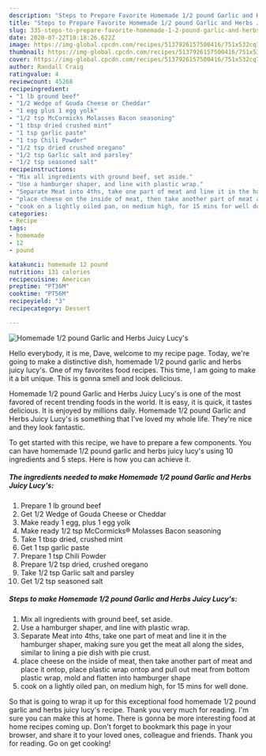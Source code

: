 ```yaml
---
description: "Steps to Prepare Favorite Homemade 1/2 pound Garlic and Herbs Juicy Lucy&amp;#39;s"
title: "Steps to Prepare Favorite Homemade 1/2 pound Garlic and Herbs Juicy Lucy&amp;#39;s"
slug: 335-steps-to-prepare-favorite-homemade-1-2-pound-garlic-and-herbs-juicy-lucy-and-39-s
date: 2020-07-22T10:18:26.622Z
image: https://img-global.cpcdn.com/recipes/5137926157500416/751x532cq70/homemade-12-pound-garlic-and-herbs-juicy-lucys-recipe-main-photo.jpg
thumbnail: https://img-global.cpcdn.com/recipes/5137926157500416/751x532cq70/homemade-12-pound-garlic-and-herbs-juicy-lucys-recipe-main-photo.jpg
cover: https://img-global.cpcdn.com/recipes/5137926157500416/751x532cq70/homemade-12-pound-garlic-and-herbs-juicy-lucys-recipe-main-photo.jpg
author: Randall Craig
ratingvalue: 4
reviewcount: 45268
recipeingredient:
- "1 lb ground beef"
- "1/2 Wedge of Gouda Cheese or Cheddar"
- "1 egg plus 1 egg yolk"
- "1/2 tsp McCormicks Molasses Bacon seasoning"
- "1 tbsp dried crushed mint"
- "1 tsp garlic paste"
- "1 tsp Chili Powder"
- "1/2 tsp dried crushed oregano"
- "1/2 tsp Garlic salt and parsley"
- "1/2 tsp seasoned salt"
recipeinstructions:
- "Mix all ingredients with ground beef, set aside."
- "Use a hamburger shaper, and line with plastic wrap."
- "Separate Meat into 4ths, take one part of meat and line it in the hamburger shaper, making sure you get the meat all along the sides, similar to lining a pie dish with pie crust."
- "place cheese on the inside of meat, then take another part of meat and place it ontop, place plastic wrap ontop and pull out meat from bottom plastic wrap, mold and flatten into hamburger shape"
- "cook on a lightly oiled pan, on medium high, for 15 mins for well done."
categories:
- Recipe
tags:
- homemade
- 12
- pound

katakunci: homemade 12 pound 
nutrition: 131 calories
recipecuisine: American
preptime: "PT36M"
cooktime: "PT56M"
recipeyield: "3"
recipecategory: Dessert

---
```



![Homemade 1/2 pound Garlic and Herbs Juicy Lucy&#39;s](https://img-global.cpcdn.com/recipes/5137926157500416/751x532cq70/homemade-12-pound-garlic-and-herbs-juicy-lucys-recipe-main-photo.jpg)

Hello everybody, it is me, Dave, welcome to my recipe page. Today, we're going to make a distinctive dish, homemade 1/2 pound garlic and herbs juicy lucy&#39;s. One of my favorites food recipes. This time, I am going to make it a bit unique. This is gonna smell and look delicious.

Homemade 1/2 pound Garlic and Herbs Juicy Lucy&#39;s is one of the most favored of recent trending foods in the world. It is easy, it is quick, it tastes delicious. It is enjoyed by millions daily. Homemade 1/2 pound Garlic and Herbs Juicy Lucy&#39;s is something that I've loved my whole life. They're nice and they look fantastic.




To get started with this recipe, we have to prepare a few components. You can have homemade 1/2 pound garlic and herbs juicy lucy&#39;s using 10 ingredients and 5 steps. Here is how you can achieve it.

<!--inarticleads1-->

##### The ingredients needed to make Homemade 1/2 pound Garlic and Herbs Juicy Lucy&#39;s:

1. Prepare 1 lb ground beef
1. Get 1/2 Wedge of Gouda Cheese or Cheddar
1. Make ready 1 egg, plus 1 egg yolk
1. Make ready 1/2 tsp McCormicks® Molasses Bacon seasoning
1. Take 1 tbsp dried, crushed mint
1. Get 1 tsp garlic paste
1. Prepare 1 tsp Chili Powder
1. Prepare 1/2 tsp dried, crushed oregano
1. Take 1/2 tsp Garlic salt and parsley
1. Get 1/2 tsp seasoned salt




<!--inarticleads2-->

##### Steps to make Homemade 1/2 pound Garlic and Herbs Juicy Lucy&#39;s:

1. Mix all ingredients with ground beef, set aside.
1. Use a hamburger shaper, and line with plastic wrap.
1. Separate Meat into 4ths, take one part of meat and line it in the hamburger shaper, making sure you get the meat all along the sides, similar to lining a pie dish with pie crust.
1. place cheese on the inside of meat, then take another part of meat and place it ontop, place plastic wrap ontop and pull out meat from bottom plastic wrap, mold and flatten into hamburger shape
1. cook on a lightly oiled pan, on medium high, for 15 mins for well done.




So that is going to wrap it up for this exceptional food homemade 1/2 pound garlic and herbs juicy lucy&#39;s recipe. Thank you very much for reading. I'm sure you can make this at home. There is gonna be more interesting food at home recipes coming up. Don't forget to bookmark this page in your browser, and share it to your loved ones, colleague and friends. Thank you for reading. Go on get cooking!
